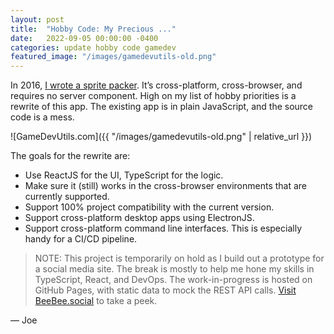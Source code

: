 ```yaml
---
layout: post
title:  "Hobby Code: My Precious ..."
date:   2022-09-05 00:00:00 -0400
categories: update hobby code gamedev
featured_image: "/images/gamedevutils-old.png"
---
```


In 2016, [I wrote a sprite packer](http://gamedevutils.com/). It’s cross-platform, cross-browser, and requires no server component. High on my list of hobby priorities is a rewrite of this app. The existing app is in plain JavaScript, and the source code is a mess.

![GameDevUtils.com]({{ "/images/gamedevutils-old.png" | relative_url }})

The goals for the rewrite are:

* Use ReactJS for the UI, TypeScript for the logic.
* Make sure it (still) works in the cross-browser environments that are currently supported.
* Support 100% project compatibility with the current version.
* Support cross-platform desktop apps using ElectronJS.
* Support cross-platform command line interfaces. This is especially handy for a CI/CD pipeline.

> NOTE: This project is temporarily on hold as I build out a prototype for a social media site. The break is mostly to help me hone my skills in TypeScript, React, and DevOps. The work-in-progress is hosted on GitHub Pages, with static data to mock the REST API calls. [Visit BeeBee.social](https://beebee.social/buzz) to take a peek.

&mdash; Joe
